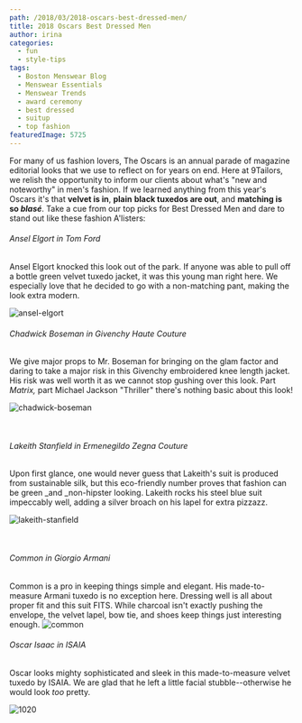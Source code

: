 ```yaml
---
path: /2018/03/2018-oscars-best-dressed-men/
title: 2018 Oscars Best Dressed Men
author: irina
categories: 
  - fun
  - style-tips
tags: 
  - Boston Menswear Blog
  - Menswear Essentials
  - Menswear Trends
  - award ceremony
  - best dressed
  - suitup
  - top fashion
featuredImage: 5725
---
```

For many of us fashion lovers, The Oscars is an annual parade of magazine editorial looks that we use to reflect on for years on end. Here at 9Tailors, we relish the opportunity to inform our clients about what's "new and noteworthy" in men's fashion. If we learned anything from this year's Oscars it's that **velvet is in**, **plain** **black tuxedos are out**, and **matching is so _blasé_**. Take a cue from our top picks for Best Dressed Men and dare to stand out like these fashion A'listers:

###### Ansel Elgort in Tom Ford

Ansel Elgort knocked this look out of the park. If anyone was able to pull off a bottle green velvet tuxedo jacket, it was this young man right here. We especially love that he decided to go with a non-matching pant, making the look extra modern.

![ansel-elgort](http://blog.9tailors.com/uploads/2018/03/ansel-elgort.jpg)                                                              

###### Chadwick Boseman in Givenchy Haute Couture

We give major props to Mr. Boseman for bringing on the glam factor and daring to take a major risk in this Givenchy embroidered knee length jacket. His risk was well worth it as we cannot stop gushing over this look. Part _Matrix,_ part Michael Jackson "Thriller" there's nothing basic about this look!

![chadwick-boseman](http://blog.9tailors.com/uploads/2018/03/chadwick-boseman.jpg)

 

###### Lakeith Stanfield in Ermenegildo Zegna Couture

Upon first glance, one would never guess that Lakeith's suit is produced from sustainable silk, but this eco-friendly number proves that fashion can be green _and _non-hipster looking. Lakeith rocks his steel blue suit impeccably well, adding a silver broach on his lapel for extra pizzazz.

![lakeith-stanfield](http://blog.9tailors.com/uploads/2018/03/lakeith-stanfield.jpg)

                                                       

###### Common in Giorgio Armani

Common is a pro in keeping things simple and elegant. His made-to-measure Armani tuxedo is no exception here. Dressing well is all about proper fit and this suit FITS. While charcoal isn't exactly pushing the envelope, the velvet lapel, bow tie, and shoes keep things just interesting enough. ![common](http://blog.9tailors.com/uploads/2018/03/common.jpg)      

###### Oscar Isaac in ISAIA

Oscar looks mighty sophisticated and sleek in this made-to-measure velvet tuxedo by ISAIA. We are glad that he left a little facial stubble--otherwise he would look _too_ pretty.

![1020](http://blog.9tailors.com/uploads/2018/03/1020.jpg)